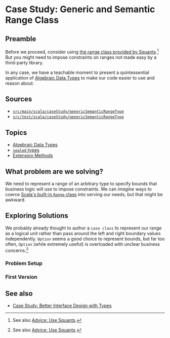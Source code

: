 # Case Study: Generic and Semantic Range Class

## Preamble

Before we proceed, consider using [the range class provided by Squants][github-typelevel-squants-quantity-range].[^1] But you might need to impose constraints on ranges not made easy by a third-party library.

[^1]: See also [Advice: Use Squants][advice-use-squants].

In any case, we have a teachable moment to present a quintessential application of [Algebraic Data Types][glossary-algebraic-data-types] to make our code easier to use and reason about.

[advice-use-squants]: ../advice/use-squants/readme.md
[github-typelevel-squants-quantity-range]: https://github.com/typelevel/squants/blob/650d4897a22b6aea214a885af06837b7d59e3d58/shared/src/main/scala/squants/QuantityRange.scala#L23

## Sources

- [`src/main/scala/caseStudy/genericSemanticRangeType`](https://github.com/michaelahlers/scala-guide/tree/main/src/main/scala/caseStudy/genericSemanticRangeType)
- [`src/test/scala/caseStudy/genericSemanticRangeType`](https://github.com/michaelahlers/scala-guide/tree/main/src/test/scala/caseStudy/genericSemanticRangeType)

## Topics

- [Algebraic Data Types][glossary-algebraic-data-types]
- [`sealed` types][scala-pattern-matching]
- [Extension Methods][glossary-extension-methods]

[glossary-algebraic-data-types]: ../../glossary/algebraic-data-types.md
[glossary-extension-methods]: ../../glossary/extension-methods.md
[scala-pattern-matching]: https://docs.scala-lang.org/tour/pattern-matching.html

## What problem are we solving?

We need to represent a range of an arbitrary type to specify bounds that business logic will use to impose constraints. We can _imagine_ ways to coerce [Scala's built-in `Range` class][baeldung-scala-range] into serving our needs, but that might be awkward.

[baeldung-scala-range]: https://www.baeldung.com/scala/range

## Exploring Solutions

We probably already thought to author a `case class` to represent our range as a logical unit rather than pass around the left and right boundary values independently. `Option` seems a good choice to represent bounds, but far too often, `Option` (while extremely useful) is overloaded with unclear business concerns.[^1]

[^1]: This is made clear by [Case Study: Better Interface Design with Types][case-study-better-interface-design-with-types].

### Problem Setup

### First Version

## See also

- [Case Study: Better Interface Design with Types][case-study-better-interface-design-with-types]

[case-study-better-interface-design-with-types]: ../better-interface-design-with-types/readme.md
